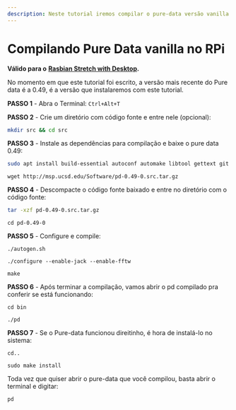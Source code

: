 ```yaml
---
description: Neste tutorial iremos compilar o pure-data versão vanilla no Raspberry Pi.
---
```


# Compilando Pure Data vanilla no RPi



**Válido para o** [**Rasbian Stretch with Desktop**](https://www.raspberrypi.org/downloads/raspbian/)**.**

No momento em que este tutorial foi escrito, a versão mais recente do Pure data é a 0.49, é a versão que instalaremos com este tutorial.

**PASSO 1** - Abra o Terminal: `Ctrl+Alt+T`  


**PASSO 2** - Crie um diretório com código fonte e entre nele \(opcional\):

```bash
mkdir src && cd src
```

**PASSO 3** - Instale as dependências para compilação e baixe o pure data 0.49:

```bash
sudo apt install build-essential autoconf automake libtool gettext git libasound2-dev libjack-jackd2-dev libfftw3-3 libfftw3-dev tcl tk
```

```text
wget http://msp.ucsd.edu/Software/pd-0.49-0.src.tar.gz
```

**PASSO 4** - Descompacte o código fonte baixado e entre no diretório com o código fonte:

```bash
tar -xzf pd-0.49-0.src.tar.gz
```

```text
cd pd-0.49-0
```

**PASSO 5** - Configure e compile:

```text
./autogen.sh
```

```text
./configure --enable-jack --enable-fftw
```

```text
make
```

**PASSO 6** - Após terminar a compilação, vamos abrir o pd compilado pra conferir se está funcionando:

```text
cd bin
```

```text
./pd
```

**PASSO 7** - Se o Pure-data funcionou direitinho, é hora de instalá-lo no sistema:

```text
cd..
```

```text
sudo make install
```

Toda vez que quiser abrir o pure-data  que você compilou, basta abrir o terminal e digitar: 

```text
pd
```

